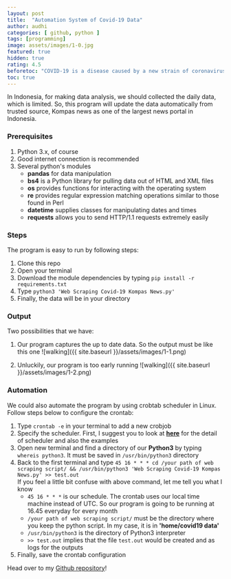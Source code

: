 ```yaml
---
layout: post
title:  "Automation System of Covid-19 Data"
author: audhi
categories: [ github, python ]
tags: [programming]
image: assets/images/1-0.jpg
featured: true
hidden: true
rating: 4.5
beforetoc: "COVID-19 is a disease caused by a new strain of coronavirus. 'CO' stands for corona, 'VI' for virus, and 'D' for disease. Formerly, this disease was referred to as '2019 novel coronavirus' or '2019-nCoV'."
toc: true
---
```


In Indonesia, for making data analysis, we should collected the daily data, which is limited. So, this program will update the data automatically from trusted source, Kompas news as one of the largest news portal in Indonesia.

### Prerequisites
1. Python 3.x, of course
2. Good internet connection is recommended
3. Several python's modules
   - **pandas** for data manipulation
   - **bs4** is a Python library for pulling data out of HTML and XML files
   - **os** provides functions for interacting with the operating system
   - **re** provides regular expression matching operations similar to those found in Perl
   - **datetime** supplies classes for manipulating dates and times
   - **requests** allows you to send HTTP/1.1 requests extremely easily


### Steps
The program is easy to run by following steps:
1. Clone this repo
2. Open your terminal
3. Download the module dependencies by typing `pip install -r requirements.txt`
4. Type `python3 'Web Scraping Covid-19 Kompas News.py'`
5. Finally, the data will be in your directory


### Output
Two possibilities that we have:
1. Our program captures the up to date data. So the output must be like this one
![walking]({{ site.baseurl }}/assets/images/1-1.png)

2. Unluckily, our program is too early running
![walking]({{ site.baseurl }}/assets/images/1-2.png)


### Automation
We could also automate the program by using crobtab scheduler in Linux. Follow steps below to configure the crontab:
1. Type `crontab -e` in your terminal to add a new crobjob
2. Specify the scheduler. First, I suggest you to look at [**here**](https://crontab.guru/) for the detail of scheduler and also the examples
3. Open new terminal and find a directory of our **Python3** by typing `whereis python3`. It must be saved in `/usr/bin/python3` directory
4. Back to the first terminal and type `45 16 * * * cd /your path of web scraping script/ && /usr/bin/python3 'Web Scraping Covid-19 Kompas News.py' >> test.out`  
   If you feel a little bit confuse with above command, let me tell you what I know
   - `45 16 * * *` is our schedule. The crontab uses our local time machine instead of UTC. So our program is going to be running at 16.45 everyday for every month
   - `/your path of web scraping script/` must be the directory where you keep the python script. In my case, it is in **'home/covid19 data'**
   - `/usr/bin/python3` is the directory of Python3 interpreter
   - `>> test.out` implies that the file `test.out` would be created and as logs for the outputs
5. Finally, save the crontab configuration

<p>Head over to my <a href="https://github.com/audhiaprilliant/Web-Scraping-Covid19-Kompas-News">Github repository</a>!</p>
